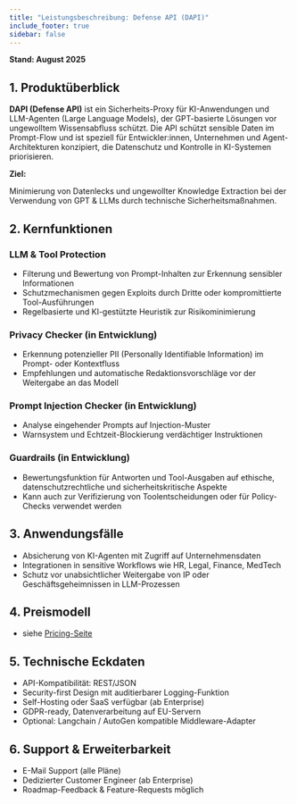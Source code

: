 ```yaml
---
title: "Leistungsbeschreibung: Defense API (DAPI)"
include_footer: true
sidebar: false
---
```


**Stand: August 2025**

## 1. Produktüberblick 

**DAPI (Defense API)** ist ein Sicherheits-Proxy für KI-Anwendungen und LLM-Agenten (Large Language Models), der GPT-basierte Lösungen vor ungewolltem Wissensabfluss schützt. Die API schützt sensible Daten im Prompt-Flow und ist speziell für Entwickler:innen, Unternehmen und Agent-Architekturen konzipiert, die Datenschutz und Kontrolle in KI-Systemen priorisieren. 

**Ziel:** 

Minimierung von Datenlecks und ungewollter Knowledge Extraction bei der Verwendung von GPT & LLMs durch technische Sicherheitsmaßnahmen. 

## 2. Kernfunktionen 

### LLM & Tool Protection 
- Filterung und Bewertung von Prompt-Inhalten zur Erkennung sensibler Informationen  
- Schutzmechanismen gegen Exploits durch Dritte oder kompromittierte Tool-Ausführungen  
- Regelbasierte und KI-gestützte Heuristik zur Risikominimierung 

### Privacy Checker (in Entwicklung) 
- Erkennung potenzieller PII (Personally Identifiable Information) im Prompt- oder Kontextfluss  
- Empfehlungen und automatische Redaktionsvorschläge vor der Weitergabe an das Modell 

### Prompt Injection Checker (in Entwicklung) 
- Analyse eingehender Prompts auf Injection-Muster  
- Warnsystem und Echtzeit-Blockierung verdächtiger Instruktionen 

### Guardrails (in Entwicklung) 
- Bewertungsfunktion für Antworten und Tool-Ausgaben auf ethische, datenschutzrechtliche und sicherheitskritische Aspekte  
- Kann auch zur Verifizierung von Toolentscheidungen oder für Policy-Checks verwendet werden 

## 3. Anwendungsfälle
- Absicherung von KI-Agenten mit Zugriff auf Unternehmensdaten  
- Integrationen in sensitive Workflows wie HR, Legal, Finance, MedTech  
- Schutz vor unabsichtlicher Weitergabe von IP oder Geschäftsgeheimnissen in LLM-Prozessen 

## 4. Preismodell 
- siehe [Pricing-Seite](/pricing)

## 5. Technische Eckdaten 
- API-Kompatibilität: REST/JSON  
- Security-first Design mit auditierbarer Logging-Funktion  
- Self-Hosting oder SaaS verfügbar (ab Enterprise)  
- GDPR-ready, Datenverarbeitung auf EU-Servern  
- Optional: Langchain / AutoGen kompatible Middleware-Adapter 
 

## 6. Support & Erweiterbarkeit 
- E-Mail Support (alle Pläne)  
- Dedizierter Customer Engineer (ab Enterprise)  
- Roadmap-Feedback & Feature-Requests möglich 